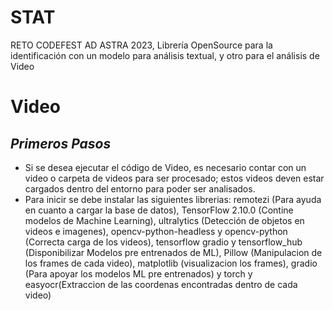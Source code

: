 # STAT
RETO CODEFEST AD ASTRA 2023, Librería OpenSource para la identificación con un modelo para análisis textual, y otro para el análisis de Video



# Video

## *Primeros Pasos*

 + Si se desea ejecutar el código de Video, es necesario contar con un video o carpeta de videos para ser procesado; estos videos deven estar cargados dentro del entorno para poder ser analisados.
 + Para inicir se debe instalar las siguientes librerias: remotezi (Para ayuda en cuanto a cargar la base de datos), TensorFlow 2.10.0 (Contine modelos de Machine Learning), ultralytics (Detección de objetos en videos e imagenes), opencv-python-headless y opencv-python (Correcta carga de los videos), tensorflow gradio y tensorflow_hub (Disponibilizar Modelos pre entrenados de ML), Pillow (Manipulacion de los frames de cada video), matplotlib (visualizacion los frames), gradio (Para apoyar los modelos ML pre entrenados) y torch y easyocr(Extraccion de las coordenas encontradas dentro de cada video)

